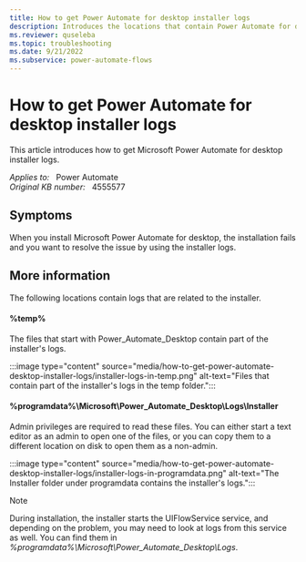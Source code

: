 ```yaml
---
title: How to get Power Automate for desktop installer logs
description: Introduces the locations that contain Power Automate for desktop installer logs.
ms.reviewer: quseleba
ms.topic: troubleshooting
ms.date: 9/21/2022
ms.subservice: power-automate-flows
---
```

# How to get Power Automate for desktop installer logs

This article introduces how to get Microsoft Power Automate for desktop installer logs.

_Applies to:_ &nbsp; Power Automate  
_Original KB number:_ &nbsp; 4555577

## Symptoms

When you install Microsoft Power Automate for desktop, the installation fails and you want to resolve the issue by using the installer logs.

## More information

The following locations contain logs that are related to the installer.

#### %temp%

The files that start with Power_Automate_Desktop contain part of the installer's logs.

:::image type="content" source="media/how-to-get-power-automate-desktop-installer-logs/installer-logs-in-temp.png" alt-text="Files that contain part of the installer's logs in the temp folder.":::

#### %programdata%\Microsoft\Power_Automate_Desktop\Logs\Installer

Admin privileges are required to read these files. You can either start a text editor as an admin to open one of the files, or you can copy them to a different location on disk to open them as a non-admin.

:::image type="content" source="media/how-to-get-power-automate-desktop-installer-logs/installer-logs-in-programdata.png" alt-text="The Installer folder under programdata contains the installer's logs.":::

> [!NOTE]
> During installation, the installer starts the UIFlowService service, and depending on the problem, you may need to look at logs from this service as well. You can find them in _%programdata%\Microsoft\Power_Automate_Desktop\Logs_.

